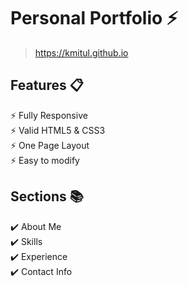 # Personal Portfolio ⚡️ 

> https://kmitul.github.io

## Features 📋
⚡️ Fully Responsive\
⚡️ Valid HTML5 & CSS3\
⚡️ One Page Layout\
⚡️ Easy to modify

## Sections 📚
✔️ About Me\
✔️ Skills \
✔️ Experience\
✔️ Contact Info
